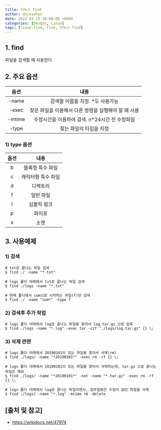 ```yaml
---
title: 리눅스 find
author: dejavuhyo
date: 2022-03-15 10:00:00 +0900
categories: [DevOps, Linux]
tags: [linux-find, find, 리눅스-find]
---
```


## 1. find
파일을 검색할 때 사용한다.

## 2. 주요 옵션

| 옵션 | 내용 |
|:---:|:---:|
| -name | 검색할 이름을 지정. *도 사용가능 |
| -exec | 찾은 파일을 이용해서 다른 명령을 실행해야 할 때 사용 |
| -mtime | 수정시간을 이용하여 검색. n*24시간 전 수정파일 |
| -type | 찾는 파일의 타입을 지정 |

### 1) type 옵션

| 옵션 | 내용 |
|:---:|:---:|
| b | 블록형 특수 파일 |
| c | 캐릭터형 특수 파일 |
| d | 디렉토리 |
| f | 일반 파일 |
| l | 심볼릭 링크 |
| p | 파이프 |
| s | 소켓 |

## 3. 사용예제

### 1) 검색

```shell
# txt로 끝나는 파일 검색 
$ find ./ -name "*.txt"

# logs 폴더 아래에서 txt로 끝나는 파일 검색 
$ find ./logs -name "*.txt"

# 현재 폴더에서 com으로 시작하는 파일(f)만 검색 
$ find ./ -name "com*" -type f
```

### 2) 검색후 추가 작업

```shell
# logs 폴더 아래에서 log로 끝나는 파일을 찾이서 log.tar.gz 으로 압축 
$ find ./logs -name "*.log" -exec tar -czf "./logs/log.tar.gz" {} \;
```

### 3) 삭제 관련

```shell
# logs 폴더 아래에서 20190101이 있는 파일을 찾아서 삭제(rm) 
$ find ./logs/ -name "*20190101*" -exec rm -rf {} \;

# logs 폴더 아래에서 20190101이 있는 파일을 찾아서 삭제하는데, tar.gz 으로 끝나는 파일은 제외 
$ find ./logs/ -name "*20190101*" -not -name "*.tar.gz" -exec rm -rf {} \;

# logs 폴더 아래에서 log로 끝나는 파일이면서, 일주일동안 수정이 없던 파일을 삭제 
$ find ./logs/ -name "*.log" -mtime +6 -delete
```

## [출처 및 참고]
* <https://wikidocs.net/47974>
